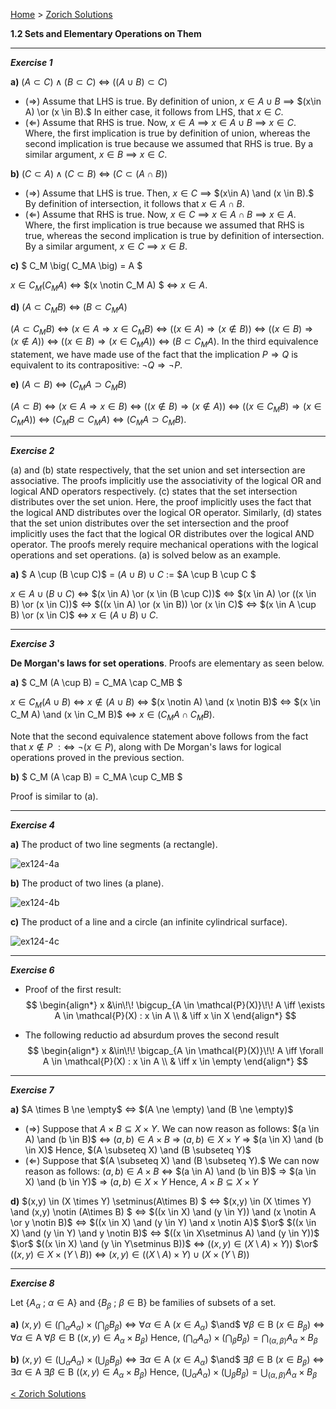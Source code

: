 [Home](/index.html)  >  [Zorich Solutions](/vaz-ma/vaz-ma-solutions.html)




**1.2	Sets and Elementary Operations on Them**



---

***Exercise 1***

**a)**	$(A \subset C ) \wedge (B \subset C)$ $\iff$ $\Big( (A \cup B ) \subset C \Big)$

* $(\Rightarrow)$ Assume that LHS is true. By definition of union, $x \in A \cup B$ $\implies$ $(x\in A) \or (x \in B).$ In either case, it follows from LHS, that $x \in C.$ 
* $(\Leftarrow)$ Assume that RHS is true. Now, $x \in A$ $\implies$ $x\in A \cup B$ $\implies$ $x \in C.$ Where, the first implication is true by definition of union, whereas the second implication is true because we assumed that RHS is true. By a similar argument, $x \in B$ $\implies$ $x \in C.$



**b)**    $(C \subset A ) \wedge (C \subset B)$ $\iff$ $\big( C \subset (A \cap B ) \big)$

* $(\Rightarrow)$ Assume that LHS is true. Then, $x \in C$ $\implies$ $(x\in A) \and (x \in B).$ By definition of intersection, it follows that $x \in A \cap B.$ 
* $(\Leftarrow)$ Assume that RHS is true. Now, $x \in C$ $\implies$ $x\in A \cap B$ $\implies$ $x \in A.$ Where, the first implication is true because we assumed that RHS is true, whereas the second implication is true by definition of intersection. By a similar argument, $x \in C$ $\implies$ $x \in B.$



**c)**    $ C_M \big( C_MA \big) = A $

$x \in C_M(C_M A)$ $\iff$ $(x \notin C_M A) $ $\iff$ $x \in A.$ 



**d)**    $(A \subset C_MB )$ $\iff$ $(B \subset C_MA )$

$\big( A \subset C_MB \big)$ $\iff$ $(x \in A \Rightarrow x \in C_MB )$ $\iff$ $\big( (x \in A) \Rightarrow (x \notin B) \big)$ $\iff$ $\big( (x \in B) \Rightarrow (x \notin A) \big)$ $\iff$ $\big( (x \in B) \Rightarrow (x \in C_MA)  \big)$  $\iff$ $\big( B \subset C_MA  \big).$ In the third equivalence statement, we have made use of the fact that the implication $P \Rightarrow Q$ is equivalent to its contrapositive: $\neg Q \Rightarrow \neg P.$



**e)**    $(A \subset B )$ $\iff$ $(C_MA \supset C_MB )$

$\big( A \subset B \big)$ $\iff$ $\big( x \in A \Rightarrow x \in B \big)$ $\iff$ $\big(  (x \notin B) \Rightarrow (x \notin A) \big)$ $\iff$ $\big( (x \in C_MB) \Rightarrow (x \in C_MA) \big)$ $\iff$ $\big( C_MB \subset C_MA  \big)$ $\iff$ $\big( C_MA \supset C_MB  \big).$




---

***Exercise 2***

(a) and (b) state respectively, that the set union and set intersection are associative. The proofs implicitly use the associativity of the logical OR and logical AND operators respectively. (c) states that the set intersection distributes over the set union. Here, the proof implicitly uses the fact that the logical AND distributes over the logical OR operator. Similarly, (d) states that the set union distributes over the set intersection and the proof implicitly uses the fact that the logical OR distributes over the logical AND operator. The proofs merely require mechanical operations with the logical operations and set operations. (a) is solved below as an example.

**a)**	$ A \cup (B \cup C)$ $=$ $(A \cup B ) \cup C$ $:=$ $A \cup B \cup C $

$x \in A \cup (B \cup C)$ $\Leftrightarrow$ $(x \in A) \or (x \in (B \cup C))$ $\Leftrightarrow$ $(x \in A) \or ((x \in B) \or (x \in C))$ $\Leftrightarrow$ $((x \in A) \or (x \in B)) \or (x \in C)$ $\Leftrightarrow$ $(x \in A \cup B) \or (x \in C)$ $\Leftrightarrow$ $x \in (A \cup B) \cup C.$




---

***Exercise 3***

**De Morgan's laws for set operations**. Proofs are elementary as seen below.

**a)**	$ C_M (A \cup B) = C_MA \cap C_MB $

$x \in C_M (A \cup B)$ $\Leftrightarrow$ $x \notin (A \cup B)$ $\Leftrightarrow$ $(x \notin A) \and (x \notin B)$ $\Leftrightarrow$ $(x \in C_M A) \and (x \in C_M B)$ $\Leftrightarrow$ $x \in (C_M A \cap C_M B).$

Note that the second equivalence statement above follows from the fact that $x \notin P$ $:\Leftrightarrow$ $\neg(x \in P),$ along with De Morgan's laws for logical operations proved in the previous section.

**b)**	$ C_M (A \cap B) = C_MA \cup C_MB $

Proof is similar to (a).



---


***Exercise 4***

**a)**   The product of two line segments (a rectangle).

![ex124-4a](./images/ex124-4a.png)



**b)**   The product of two lines (a plane).

![ex124-4b](./images/ex124-4b.png)



**c)**   The product of a line and a circle (an infinite cylindrical surface).

![ex124-4c](./images/ex124-4c.png)



---

***Exercise 6***

* Proof of the first result:
  $$
  \begin{align*}
  x &\in\!\! \bigcup_{A \in \mathcal{P}(X)}\!\! A \iff \exists A \in \mathcal{P}(X) : x \in A \\
  & \iff x \in X
  \end{align*}
  $$
  
* The following reductio ad absurdum proves the second result
  $$
  \begin{align*}
  x &\in\!\! \bigcap_{A \in \mathcal{P}(X)}\!\! A \iff \forall A \in \mathcal{P}(X) : x \in A \\
  & \iff x \in \empty
  \end{align*}
  $$



---

***Exercise 7***

**a)**    $A \times B \ne \empty$  $\Leftrightarrow$  $(A \ne \empty) \and (B \ne \empty)$

* $(\Rightarrow)$ Suppose that  $A \times B \subseteq X \times Y.$ We can now reason as follows: $(a \in A) \and (b \in B)$ $\Leftrightarrow$ $(a,b) \in A \times B$ $\Rightarrow$ $(a,b) \in X \times Y$ $\Rightarrow$ $(a \in X) \and (b \in X)$
  Hence, $(A \subseteq X) \and (B \subseteq Y)$ 
* $(\Leftarrow)$ Suppose that  $(A \subseteq X) \and (B \subseteq Y).$ We can now reason as follows: $(a,b) \in A \times B$ $\Leftrightarrow$ $(a \in A) \and (b \in B)$ $\Rightarrow$ $(a \in X) \and (b \in Y)$ $\Rightarrow$ $(a,b) \in X \times Y$ 
  Hence, $A \times B \subseteq X \times Y$ 

**d)**    $(x,y) \in (X \times Y) \setminus(A\times B) $ $\Leftrightarrow$ $(x,y) \in (X \times Y) \and (x,y) \notin (A\times B) $ $\Leftrightarrow$ $((x \in X) \and (y \in Y)) \and (x \notin A \or y \notin B)$ $\Leftrightarrow$ $((x \in X) \and (y \in Y) \and x \notin A)$ $\or$ $((x \in X) \and (y \in Y) \and y \notin B)$ $\Leftrightarrow$ $((x \in X\setminus A) \and (y \in Y))$ $\or$ $((x \in X) \and (y \in Y\setminus B))$ $\Leftrightarrow$ $((x,y) \in (X\setminus A) \times Y))$ $\or$ $((x,y) \in X \times (Y\setminus B))$ $\Leftrightarrow$ $(x,y) \in ((X\setminus A) \times Y) \cup (X \times (Y\setminus B))$



---

***Exercise 8***

Let $\{ A_\alpha\ ;\ \alpha \in \mathsf{A} \}$ and $\{ B_\beta\ ;\ \beta \in \mathsf{B} \}$ be families of subsets of a set.

**a)**    $(x,y) \in ( \bigcap_{\alpha} A_\alpha ) \times ( \bigcap_{\beta} B_\beta )$ $\iff$ $\forall \alpha \in \mathsf{A} \ (x \in A_\alpha)$ $\and$ $\forall \beta \in \mathsf{B}\ (x \in B_\beta)$ $\iff$ $\forall \alpha \in \mathsf{A}\ \forall \beta \in \mathsf{B}\ ((x,y) \in A_\alpha \times B_\beta)$ 
Hence, $( \bigcap_{\alpha} A_\alpha) \times ( \bigcap_{\beta} B_\beta ) = \bigcap_{(\alpha, \beta)} A_\alpha \times B_\beta$ 

**b)**    $(x,y) \in ( \bigcup_{\alpha} A_\alpha ) \times ( \bigcup_{\beta} B_\beta )$ $\iff$ $\exists \alpha \in \mathsf{A} \ (x \in A_\alpha)$ $\and$ $\exists \beta \in \mathsf{B}\ (x \in B_\beta)$ $\iff$ $\exists \alpha \in \mathsf{A}\ \exists \beta \in \mathsf{B}\ ((x,y) \in A_\alpha \times B_\beta)$ 
Hence, $( \bigcup_{\alpha} A_\alpha) \times ( \bigcup_{\beta} B_\beta ) = \bigcup_{(\alpha, \beta)} A_\alpha \times B_\beta$



[< Zorich Solutions](/vaz-ma/vaz-ma-solutions.html)
